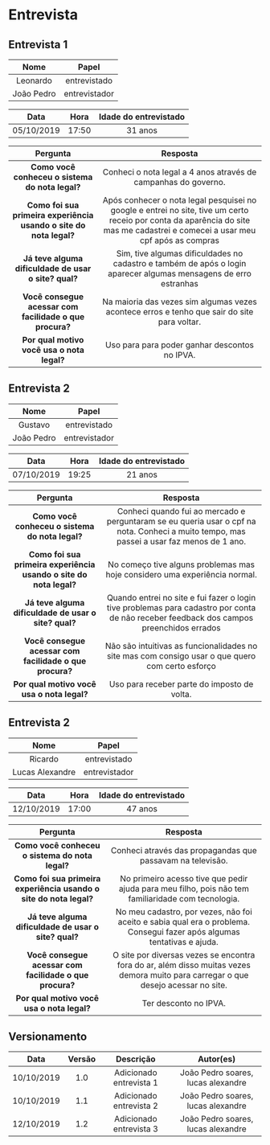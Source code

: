 # Entrevista

## Entrevista 1

|   Nome   | Papel |
|:--------:|:------:|
| Leonardo | entrevistado|
| João Pedro | entrevistador | 

|   Data   | Hora | Idade do entrevistado |
|:--------:|:------:|:------:|
|05/10/2019  |17:50 |31 anos|

|   Pergunta   | Resposta |
|:--------:|:------:|
|**Como você conheceu o sistema do nota legal?**  | Conheci o nota legal a 4 anos através de campanhas do governo.|
|**Como foi sua primeira experiência usando o site do nota legal?**  |Após conhecer o nota legal pesquisei no google e entrei no site, tive um certo receio por conta da aparência do site mas me cadastrei e comecei a usar meu cpf após as compras|
|**Já teve alguma dificuldade de usar o site? qual?**  | Sim, tive algumas dificuldades no cadastro e também de após o login aparecer algumas mensagens de erro estranhas|
|**Você consegue acessar com facilidade o que procura?**  | Na maioria das vezes sim algumas vezes acontece erros e tenho que sair do site para voltar.|
|**Por qual motivo você usa o nota legal?**  |Uso para para poder ganhar descontos no IPVA. |

## Entrevista 2

|   Nome   | Papel |
|:--------:|:------:|
| Gustavo | entrevistado|
| João Pedro | entrevistador | 

|   Data   | Hora | Idade do entrevistado |
|:--------:|:------:|:------:|
|07/10/2019|19:25|21 anos|

|   Pergunta   | Resposta |
|:--------:|:------:|
|**Como você conheceu o sistema do nota legal?**  | Conheci quando fui ao mercado e perguntaram se eu queria usar o cpf na nota. Conheci a muito tempo, mas passei a usar faz menos de 1 ano.|
|**Como foi sua primeira experiência usando o site do nota legal?**  |No começo tive alguns problemas mas hoje considero uma experiência normal.|
|**Já teve alguma dificuldade de usar o site? qual?**  | Quando entrei no site e fui fazer o login tive problemas para cadastro por conta de não receber feedback dos campos preenchidos errados|
**Você consegue acessar com facilidade o que procura?**  | Não são intuitivas as funcionalidades no site mas com consigo usar o que quero com certo esforço |
|**Por qual motivo você usa o nota legal?**  |Uso para receber parte do imposto de volta.|


## Entrevista 2

|   Nome   | Papel |
|:--------:|:------:|
| Ricardo | entrevistado|
| Lucas Alexandre | entrevistador | 

|   Data   | Hora | Idade do entrevistado |
|:--------:|:------:|:------:|
|12/10/2019|17:00|47 anos|

|   Pergunta   | Resposta |
|:--------:|:------:|
|**Como você conheceu o sistema do nota legal?**  | Conheci através das propagandas que passavam na televisão.|
|**Como foi sua primeira experiência usando o site do nota legal?**  |No primeiro acesso tive que pedir ajuda para meu filho, pois não tem familiaridade com tecnologia.|
|**Já teve alguma dificuldade de usar o site? qual?**  | No meu cadastro, por vezes, não foi aceito e sabia qual era o problema. Consegui fazer após algumas tentativas e ajuda.|
**Você consegue acessar com facilidade o que procura?**  | O site por diversas vezes se encontra fora do ar, além disso muitas vezes demora muito para carregar o que desejo acessar no site.|
|**Por qual motivo você usa o nota legal?**  |Ter desconto no IPVA.|
## Versionamento

|   Data   | Versão |           Descrição           |             Autor(es)              |
|:--------:|:------:|:-----------------------------:|:----------------------------------:|
| 10/10/2019 |  1.0   |    Adicionado entrevista 1    |  João Pedro soares, lucas alexandre|
| 10/10/2019 |  1.1   |    Adicionado entrevista 2    |  João Pedro soares, lucas alexandre|
| 12/10/2019 |  1.2   |    Adicionado entrevista 3    |  João Pedro soares, lucas alexandre|
